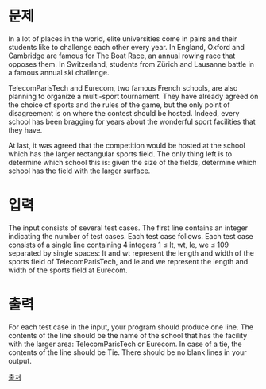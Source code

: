 # 문제

In a lot of places in the world, elite universities come in pairs and their students like to challenge each other every year. In England, Oxford and Cambridge are famous for The Boat Race, an annual rowing race that opposes them. In Switzerland, students from Zürich and Lausanne battle in a famous annual ski challenge.

TelecomParisTech and Eurecom, two famous French schools, are also planning to organize a multi-sport tournament. They have already agreed on the choice of sports and the rules of the game, but the only point of disagreement is on where the contest should be hosted. Indeed, every school has been bragging for years about the wonderful sport facilities that they have.

At last, it was agreed that the competition would be hosted at the school which has the larger rectangular sports field. The only thing left is to determine which school this is: given the size of the fields, determine which school has the field with the larger surface.

# 입력

The input consists of several test cases. The first line contains an integer indicating the number of test cases. Each test case follows. Each test case consists of a single line containing 4 integers 1 ≤ lt, wt, le, we ≤ 109 separated by single spaces: lt and wt represent the length and width of the sports field of TelecomParisTech, and le and we represent the length and width of the sports field at Eurecom.

# 출력

For each test case in the input, your program should produce one line. The contents of the line should be the name of the school that has the facility with the larger area: TelecomParisTech or Eurecom. In case of a tie, the contents of the line should be Tie. There should be no blank lines in your output.

[출처](https://www.acmicpc.net/problem/16099)

